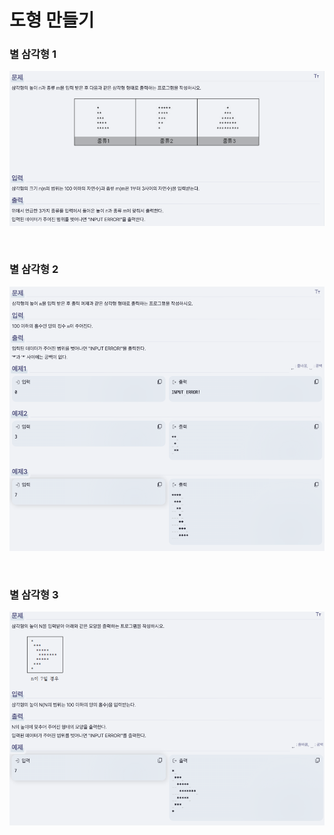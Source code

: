 # 도형 만들기

### 별 삼각형 1
![img.png](src/image/StarTriangle1.png)

<br>

### 별 삼각형 2
![img.png](src/image/StarTriangle2.png)

<br>

### 별 삼각형 3
![img.png](src/image/StarTriangle3.png)